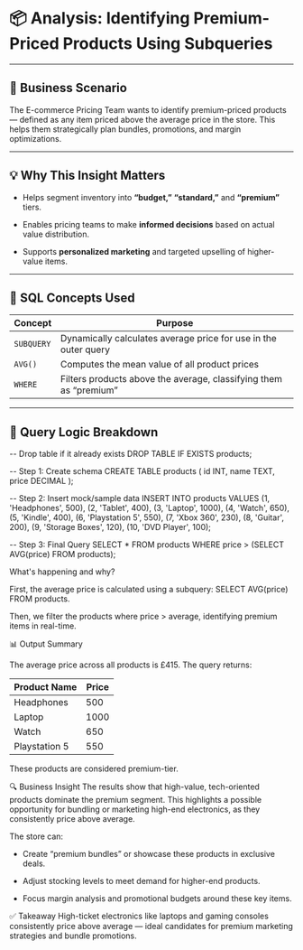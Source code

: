 # 📦 Analysis: Identifying Premium-Priced Products Using Subqueries

---

## 🧠 Business Scenario
The E-commerce Pricing Team wants to identify premium-priced products — defined as any item priced above the average price in the store. This helps them strategically plan bundles, promotions, and margin optimizations.

---

## 💡 Why This Insight Matters

- Helps segment inventory into **“budget,”** **“standard,”** and **“premium”** tiers.

- Enables pricing teams to make **informed decisions** based on actual value distribution.

- Supports **personalized marketing** and targeted upselling of higher-value items.

---

## 🧰 SQL Concepts Used
| Concept    | Purpose                                                           |
| ---------- | ----------------------------------------------------------------- |
| `SUBQUERY` | Dynamically calculates average price for use in the outer query   |
| `AVG()`    | Computes the mean value of all product prices                     |
| `WHERE`    | Filters products above the average, classifying them as “premium” |

---

## 🧪 Query Logic Breakdown

-- Drop table if it already exists
DROP TABLE IF EXISTS products;

-- Step 1: Create schema
CREATE TABLE products (
  id INT,
  name TEXT,
  price DECIMAL
);

-- Step 2: Insert mock/sample data
INSERT INTO products VALUES
(1, 'Headphones', 500),
(2, 'Tablet', 400),
(3, 'Laptop', 1000),
(4, 'Watch', 650),
(5, 'Kindle', 400),
(6, 'Playstation 5', 550),
(7, 'Xbox 360', 230),
(8, 'Guitar', 200),
(9, 'Storage Boxes', 120),
(10, 'DVD Player', 100);

-- Step 3: Final Query
SELECT *
FROM products
WHERE price > (SELECT AVG(price) FROM products);


What's happening and why?

First, the average price is calculated using a subquery:
SELECT AVG(price) FROM products.

Then, we filter the products where price > average, identifying premium items in real-time.

📊 Output Summary

The average price across all products is £415. The query returns:

| Product Name  | Price |
| ------------- | ----- |
| Headphones    | 500   |
| Laptop        | 1000  |
| Watch         | 650   |
| Playstation 5 | 550   |

These products are considered premium-tier.

🔍 Business Insight
The results show that high-value, tech-oriented products dominate the premium segment. This highlights a possible opportunity for bundling or marketing high-end electronics, as they consistently price above average.

The store can:

- Create “premium bundles” or showcase these products in exclusive deals.

- Adjust stocking levels to meet demand for higher-end products.

- Focus margin analysis and promotional budgets around these key items.

✅ Takeaway
High-ticket electronics like laptops and gaming consoles consistently price above average — ideal candidates for premium marketing strategies and bundle promotions.
